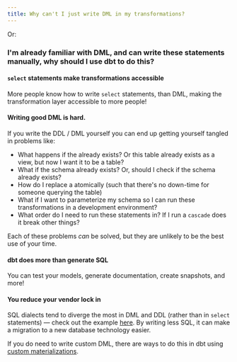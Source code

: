```yaml
---
title: Why can't I just write DML in my transformations?
---
```

Or:
### I'm already familiar with DML, and can write these statements manually, why should I use dbt to do this?

#### `select` statements make transformations accessible
More people know how to write `select` statements, than DML, making the transformation layer accessible to more people!

#### Writing good DML is hard.
If you write the DDL / DML yourself you can end up getting yourself tangled in problems like:
* What happens if the <Term id="table" /> already exists? Or this table already exists as a view, but now I want it to be a table?
* What if the schema already exists? Or, should I check if the schema already exists?
* How do I replace a <Term id="model" /> atomically (such that there's no down-time for someone querying the table)
* What if I want to parameterize my schema so I can run these transformations in a development environment?
* What order do I need to run these statements in? If I run a `cascade` does it break other things?

Each of these problems _can_ be solved, but they are unlikely to be the best use of your time.

#### dbt does more than generate SQL
You can test your <Term id="model">models</Term>, generate documentation, create snapshots, and more!

#### You reduce your vendor lock in
SQL dialects tend to diverge the most in DML and DDL (rather than in `select` statements) — check out the example [here](sql-dialect). By writing less SQL, it can make a migration to a new database technology easier.

If you do need to write custom DML, there are ways to do this in dbt using [custom materializations](creating-new-materializations).
